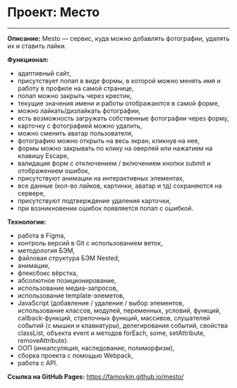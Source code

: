 # Проект: Место
------
__Описание:__
Mesto — сервис, куда можно добавлять фотографии, удалять их и ставить лайки.

__Функционал:__
* адаптивный сайт,
* присутствует попап в виде формы, в которой можно менять имя и работу в профиле на самой странице,
* попап можно закрыть через крестик,
* текущие значения имени и работы отображаются в самой форме,
* можно лайкать/дизлайкать фотографии,
* есть возможность загружать собственные фотографии через форму,
* карточку с фотографией можно удалить,
* можно сменить аватар пользователя,
* фотографию можно открыть на весь экран, кликнув на нее,
* формы можно закрывать по клику на оверлей или нажатием на клавишу Escape,
* валидация форм с отключением / включением кнопки submit и отображением ошибок,
* присутствуют анимации на интерактивных элементах,
* все данные (кол-во лайков, картинки, аватар и тд) сохраняются на сервере,
* присутствуют подтверждение удаления карточки,
* при возникновении ошибок появляется попап с ошибкой.

__Технологии:__
* работа в Figma,
* контроль версий в Git с использованием веток,
* методология БЭМ,
* файловая структура БЭМ Nested,
* анимации,
* флексбокс вёрстка,
* абсолютное позиционирование,
* использование медиа-запросов,
* использование template-элеметов,
* JavaScript (добавление / удаление / выбор элементов, использование классов, модулей, переменных, условий, функций, callback-функций, стрелочных функций, массивов, слушателей событий (c мышки и клавиатуры), делегирования событий, свойства classList, объекта event и методов forEach, some, setAttribute, removeAttribute).
* ООП (инкапсуляция, наследование, полиморфизм),
* сборка проекта с помощью Webpack,
* работа с API.

__Ссылка на GitHub Pages:__
https://famovkin.github.io/mesto/
